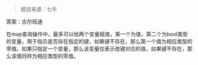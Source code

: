  > 题目来源：七牛

答案：古尔班通

在map查询操作中，最多可以给两个变量赋值，第一个为值，第二个为bool类型的变量，用于指示是否存在指定的键，如果键不存在，那么第一个值为相应类型的零值。如果只指定一个变量，那么该变量仅表示改键对应的值，如果键不存在，那么该值同样为相应类型的零值。